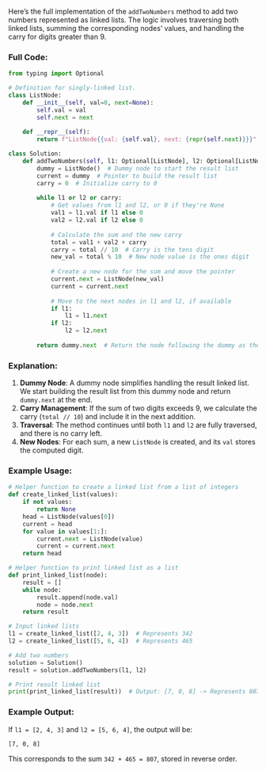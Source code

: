Here’s the full implementation of the `addTwoNumbers` method to add two numbers represented as linked lists. The logic involves traversing both linked lists, summing the corresponding nodes’ values, and handling the carry for digits greater than 9.

### Full Code:
```python
from typing import Optional

# Definition for singly-linked list.
class ListNode:
    def __init__(self, val=0, next=None):
        self.val = val
        self.next = next
        
    def __repr__(self):
        return f"ListNode{{val: {self.val}, next: {repr(self.next)}}}"

class Solution:
    def addTwoNumbers(self, l1: Optional[ListNode], l2: Optional[ListNode]) -> Optional[ListNode]:
        dummy = ListNode()  # Dummy node to start the result list
        current = dummy  # Pointer to build the result list
        carry = 0  # Initialize carry to 0
        
        while l1 or l2 or carry:
            # Get values from l1 and l2, or 0 if they're None
            val1 = l1.val if l1 else 0
            val2 = l2.val if l2 else 0
            
            # Calculate the sum and the new carry
            total = val1 + val2 + carry
            carry = total // 10  # Carry is the tens digit
            new_val = total % 10  # New node value is the ones digit
            
            # Create a new node for the sum and move the pointer
            current.next = ListNode(new_val)
            current = current.next
            
            # Move to the next nodes in l1 and l2, if available
            if l1:
                l1 = l1.next
            if l2:
                l2 = l2.next
        
        return dummy.next  # Return the node following the dummy as the head
```

### Explanation:
1. **Dummy Node**: A dummy node simplifies handling the result linked list. We start building the result list from this dummy node and return `dummy.next` at the end.
2. **Carry Management**: If the sum of two digits exceeds 9, we calculate the carry (`total // 10`) and include it in the next addition.
3. **Traversal**: The method continues until both `l1` and `l2` are fully traversed, and there is no carry left.
4. **New Nodes**: For each sum, a new `ListNode` is created, and its `val` stores the computed digit.

### Example Usage:
```python
# Helper function to create a linked list from a list of integers
def create_linked_list(values):
    if not values:
        return None
    head = ListNode(values[0])
    current = head
    for value in values[1:]:
        current.next = ListNode(value)
        current = current.next
    return head

# Helper function to print linked list as a list
def print_linked_list(node):
    result = []
    while node:
        result.append(node.val)
        node = node.next
    return result

# Input linked lists
l1 = create_linked_list([2, 4, 3])  # Represents 342
l2 = create_linked_list([5, 6, 4])  # Represents 465

# Add two numbers
solution = Solution()
result = solution.addTwoNumbers(l1, l2)

# Print result linked list
print(print_linked_list(result))  # Output: [7, 0, 8] -> Represents 807
```

### Example Output:
If `l1 = [2, 4, 3]` and `l2 = [5, 6, 4]`, the output will be:
```plaintext
[7, 0, 8]
```
This corresponds to the sum `342 + 465 = 807`, stored in reverse order.
